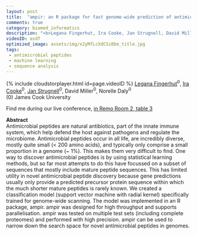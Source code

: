 ```yaml
---
layout: post
title:  "ampir: an R package for fast genome-wide prediction of antimicrobial peptides"
comments: true
category: biomed_informatics
description: "<b>Legana Fingerhut, Ira Cooke, Jan Strugnell, David Miller, Norelle Daly</b><br/>Antimicrobial peptides are natural antibiotics, pa..."
videoID: asdf
optimized_image: assets/img/x2yM7LcXdCSi0bm_title.jpg
tags:
 - antimicrobial peptides
 - machine learning
 - sequence analysis
---
```

{% include cloudstorplayer.html id=page.videoID %}
[<u>Legana Fingerhut</u>](http://orcid.org/0000-0002-2482-5336)<sup>0</sup>, [Ira Cooke](https://orcid.org/0000-0001-6520-1397)<sup>0</sup>, [Jan Strugnell](https://www.marine-omics.net/)<sup>0</sup>, David Miller<sup>0</sup>, Norelle Daly<sup>0</sup><br/>
\(0\) James Cook University

Find me during our live conference, [in Remo Room 2, table 3](https://remo.co)

<b>Abstract</b><br/>
Antimicrobial peptides are natural antibiotics, part of the innate immune system, which help defend the host against pathogens and regulate the microbiome. Antimicrobial peptides occur in all life, are incredibly diverse, mostly quite small \(&lt; 200 amino acids\), and typically only comprise a small proportion in a genome \(~ 1%\). This makes them very difficult to find. One way to discover antimicrobial peptides is by using statistical learning methods, but so far most attempts to do this have focussed on a subset of sequences that mostly include mature peptide sequences. This has limited utility in novel antimicrobial peptide discovery because gene predictions usually only provide a predicted precursor protein sequence within which the much shorter mature peptides is rarely known. We created a classification model \(support vector machine with radial kernel\) specifically trained for genome-wide scanning. The model was implemented in an R package, ampir. ampir was designed for high throughput and supports parallelisation. ampir was tested on multiple test sets \(including complete proteomes\) and performed with high precision. ampir can be used to narrow down the search space for novel antimicrobial peptides in genomes.<br/>
